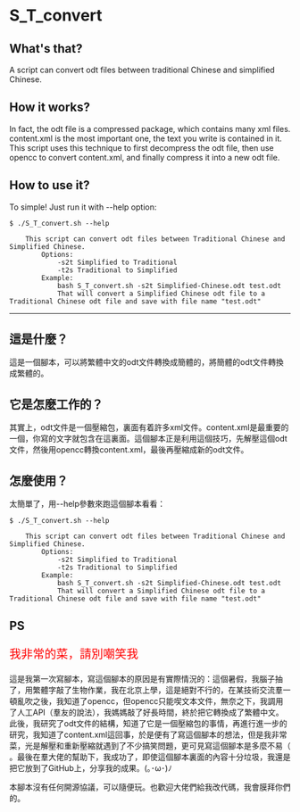 # S_T_convert

## What's that?
A script can convert odt files between traditional Chinese and simplified Chinese.

## How it works?
In fact, the odt file is a compressed package, which contains many xml files. content.xml is the most important one, the text you write is contained in it. This script uses this technique to first decompress the odt file, then use opencc to convert content.xml, and finally compress it into a new odt file.

## How to use it?
To simple! Just run it with --help option:
```shell
$ ./S_T_convert.sh --help

    This script can convert odt files between Traditional Chinese and Simplified Chinese.
        Options:
            -s2t Simplified to Traditional
            -t2s Traditional to Simplified
        Example:
            bash S_T_convert.sh -s2t Simplified-Chinese.odt test.odt
            That will convert a Simplified Chinese odt file to a Traditional Chinese odt file and save with file name "test.odt"
```

***

## 這是什麼？
這是一個腳本，可以將繁體中文的odt文件轉換成簡體的，將簡體的odt文件轉換成繁體的。

## 它是怎麼工作的？
其實上，odt文件是一個壓縮包，裏面有着許多xml文件。content.xml是最重要的一個，你寫的文字就包含在這裏面。這個腳本正是利用這個技巧，先解壓這個odt文件，然後用opencc轉換content.xml，最後再壓縮成新的odt文件。

## 怎麼使用？
太簡單了，用--help參數來跑這個腳本看看：
```shell
$ ./S_T_convert.sh --help

    This script can convert odt files between Traditional Chinese and Simplified Chinese.
        Options:
            -s2t Simplified to Traditional
            -t2s Traditional to Simplified
        Example:
            bash S_T_convert.sh -s2t Simplified-Chinese.odt test.odt
            That will convert a Simplified Chinese odt file to a Traditional Chinese odt file and save with file name "test.odt"
```

## PS
<p style="font-size: 150%; color: red;">我非常的菜，請別嘲笑我</p>
這是我第一次寫腳本，寫這個腳本的原因是有實際情況的：這個暑假，我腦子抽了，用繁體字敲了生物作業，我在北京上學，這是絕對不行的，在某技術交流羣一頓亂吹之後，我知道了opencc，但opencc只能喫文本文件，無奈之下，我調用了人工API（羣友的說法），我媽媽敲了好長時間，終於把它轉換成了繁體中文。此後，我研究了odt文件的結構，知道了它是一個壓縮包的事情，再進行進一步的研究，我知道了content.xml這回事，於是便有了寫這個腳本的想法，但是我非常菜，光是解壓和重新壓縮就遇到了不少搞笑問題，更可見寫這個腳本是多麼不易（  。最後在羣大佬的幫助下，我成功了，即使這個腳本裏面的內容十分垃圾，我還是把它放到了GitHub上，分享我的成果。(｡･ω･)ﾉ

本腳本沒有任何開源協議，可以隨便玩。也歡迎大佬們給我改代碼，我會膜拜你們的。
